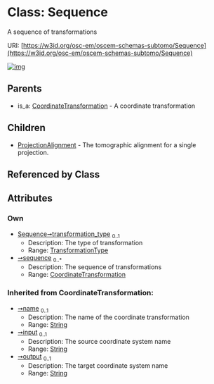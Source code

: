 
# Class: Sequence

A sequence of transformations

URI: [https://w3id.org/osc-em/oscem-schemas-subtomo/Sequence](https://w3id.org/osc-em/oscem-schemas-subtomo/Sequence)


[![img](https://yuml.me/diagram/nofunky;dir:TB/class/[CoordinateTransformation]<sequence%200..*-++[Sequence&#124;transformation_type:TransformationType%20%3F;name(i):string%20%3F;input(i):string%20%3F;output(i):string%20%3F],[Sequence]^-[ProjectionAlignment],[CoordinateTransformation]^-[Sequence],[ProjectionAlignment],[CoordinateTransformation])](https://yuml.me/diagram/nofunky;dir:TB/class/[CoordinateTransformation]<sequence%200..*-++[Sequence&#124;transformation_type:TransformationType%20%3F;name(i):string%20%3F;input(i):string%20%3F;output(i):string%20%3F],[Sequence]^-[ProjectionAlignment],[CoordinateTransformation]^-[Sequence],[ProjectionAlignment],[CoordinateTransformation])

## Parents

 *  is_a: [CoordinateTransformation](CoordinateTransformation.md) - A coordinate transformation

## Children

 * [ProjectionAlignment](ProjectionAlignment.md) - The tomographic alignment for a single projection.

## Referenced by Class


## Attributes


### Own

 * [Sequence➞transformation_type](Sequence_transformation_type.md)  <sub>0..1</sub>
     * Description: The type of transformation
     * Range: [TransformationType](TransformationType.md)
 * [➞sequence](sequence__sequence.md)  <sub>0..\*</sub>
     * Description: The sequence of transformations
     * Range: [CoordinateTransformation](CoordinateTransformation.md)

### Inherited from CoordinateTransformation:

 * [➞name](coordinateTransformation__name.md)  <sub>0..1</sub>
     * Description: The name of the coordinate transformation
     * Range: [String](types/String.md)
 * [➞input](coordinateTransformation__input.md)  <sub>0..1</sub>
     * Description: The source coordinate system name
     * Range: [String](types/String.md)
 * [➞output](coordinateTransformation__output.md)  <sub>0..1</sub>
     * Description: The target coordinate system name
     * Range: [String](types/String.md)

